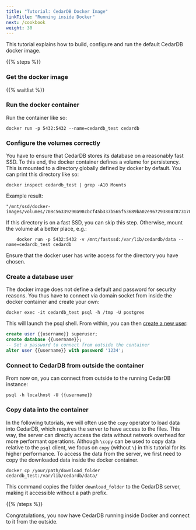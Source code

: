 ```yaml
---
title: "Tutorial: CedarDB Docker Image"
linkTitle: "Running inside Docker"
next: /cookbook
weight: 30
---
```


This tutorial explains how to build, configure and run the default CedarDB docker image.

{{% steps %}}

### Get the docker image

{{% waitlist %}}

### Run the docker container

Run the container like so:

```shell
docker run -p 5432:5432 --name=cedardb_test cedardb
```

### Configure the volumes correctly

You have to ensure that CedarDB stores its database on a reasonably fast SSD.
To this end, the docker container defines a volume for persistency.
This is mounted to a directory globally defined by docker by default.
You can print this directory like so:

```shell
docker inspect cedardb_test | grep -A10 Mounts

```

Example result:

```shell
"/mnt/ssd/docker-images/volumes/708c56339290a98cbcf45b337b565f53689ba02e96729380478731705225f3d8/_data"
```

If this directory is on a fast SSD, you can skip this step.
Otherwise, mount the volume at a better place, e.g.:

```shell
    docker run -p 5432:5432 -v /mnt/fastssd:/var/lib/cedardb/data --name=cedardb_test cedardb
```

Ensure that the docker user has write access for the directory you have chosen.

### Create a database user

The docker image does not define a default and password for security reasons.
You thus have to connect via domain socket from inside the docker container and create your own:

```shell
docker exec -it cedardb_test psql -h /tmp -U postgres

```

This will launch the psql shell. From within, you can
then [create a new user](/docs/references/sqlreference/statements/createrole):

```sql
create user {{username}} superuser;
create database {{username}};
-- Set a password to connect from outside the container
alter user {{username}} with password '1234';
```

### Connect to CedarDB from outside the container

From now on, you can connect from outside to the running CedarDB instance:

```shell
psql -h localhost -U {{username}}
```

### Copy data into the container

In the following tutorials, we will often use the `copy` operator to load data into CedarDB, which requires the server
to have access to the files.
This way, the server can directly access the data without network overhead for more performant operations.
Although `\copy` can be used to copy data relative to the `psql` client, we focus on `copy` (without `\`) in this
tutorial for its higher performance.
To access the data from the server, we first need to copy the downloaded data inside the docker container.

```shell
docker cp /your/path/download_folder cedardb_test:/var/lib/cedardb/data/
```

This command copies the folder `download_folder` to the CedarDB server, making it accessible without a path prefix.

{{% /steps %}}

Congratulations, you now have CedarDB running inside Docker and connect to it from the outside.
